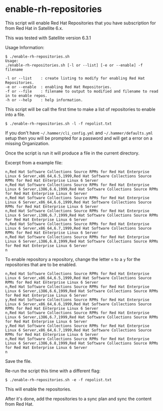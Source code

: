 # enable-rh-repositories

This script will enable Red Hat Repositories that you have subscription for from Red Hat in Satellite 6.x.

This was tested with Satellite version 6.3.1

Usage Information:

```
$ ./enable-rh-repositories.sh 
Usage:
./enable-rh-repositories.sh [-l or --list] [-e or --enable] -f filename
 
-l or --list    : create listing to modify for enabling Red Hat Repositories.
-e or --enable  : enabling Red Hat Repositories.
-f or --file    : filename to output to modified and filename to read in to enable repos.
-h or --help    : help information.
```

This script will be call the first time to make a list of repositories to enable into a file.

```
$ ./enable-rh-repositories.sh -l -f repolist.txt
```

If you don't have `~/.hammer/cli_config.yml` and `~/.hammer/defaults.yml` setup then you will be prompted for a password and will get a error on a missing Organization.

Once the script is run it will produce a file in the current directory.

Excerpt from a example file:

```
n,Red Hat Software Collections Source RPMs for Red Hat Enterprise Linux 6 Server,x86_64,6.5,1999,Red Hat Software Collections Source RPMs for Red Hat Enterprise Linux 6 Server
n,Red Hat Software Collections Source RPMs for Red Hat Enterprise Linux 6 Server,i386,6.6,1999,Red Hat Software Collections Source RPMs for Red Hat Enterprise Linux 6 Server
n,Red Hat Software Collections Source RPMs for Red Hat Enterprise Linux 6 Server,x86_64,6.6,1999,Red Hat Software Collections Source RPMs for Red Hat Enterprise Linux 6 Server
n,Red Hat Software Collections Source RPMs for Red Hat Enterprise Linux 6 Server,i386,6.7,1999,Red Hat Software Collections Source RPMs for Red Hat Enterprise Linux 6 Server
n,Red Hat Software Collections Source RPMs for Red Hat Enterprise Linux 6 Server,x86_64,6.7,1999,Red Hat Software Collections Source RPMs for Red Hat Enterprise Linux 6 Server
n,Red Hat Software Collections Source RPMs for Red Hat Enterprise Linux 6 Server,i386,6.8,1999,Red Hat Software Collections Source RPMs for Red Hat Enterprise Linux 6 Server
n
```

To enable repository a repository, change the letter `n` to a `y` for the repositories that are to be enabled.

```
n,Red Hat Software Collections Source RPMs for Red Hat Enterprise Linux 6 Server,x86_64,6.5,1999,Red Hat Software Collections Source RPMs for Red Hat Enterprise Linux 6 Server
n,Red Hat Software Collections Source RPMs for Red Hat Enterprise Linux 6 Server,i386,6.6,1999,Red Hat Software Collections Source RPMs for Red Hat Enterprise Linux 6 Server
y,Red Hat Software Collections Source RPMs for Red Hat Enterprise Linux 6 Server,x86_64,6.6,1999,Red Hat Software Collections Source RPMs for Red Hat Enterprise Linux 6 Server
n,Red Hat Software Collections Source RPMs for Red Hat Enterprise Linux 6 Server,i386,6.7,1999,Red Hat Software Collections Source RPMs for Red Hat Enterprise Linux 6 Server
y,Red Hat Software Collections Source RPMs for Red Hat Enterprise Linux 6 Server,x86_64,6.7,1999,Red Hat Software Collections Source RPMs for Red Hat Enterprise Linux 6 Server
n,Red Hat Software Collections Source RPMs for Red Hat Enterprise Linux 6 Server,i386,6.8,1999,Red Hat Software Collections Source RPMs for Red Hat Enterprise Linux 6 Server
n
```


Save the file.

Re-run the script this time with a different flag:

```
$ ./enable-rh-repositories.sh -e -f repolist.txt
```

This will enable the repositories.  

After it's done, add the repositories to a sync plan and sync the content from Red Hat.


